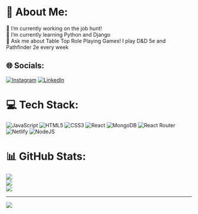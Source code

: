 # 💫 About Me:
🔭 I’m currently working on the job hunt!<br>🌱 I’m currently learning Python and Django <br>💬 Ask me about Table Top Role Playing Games! I play D&D 5e and Pathfinder 2e every week<br>


## 🌐 Socials:
[![Instagram](https://img.shields.io/badge/Instagram-%23E4405F.svg?logo=Instagram&logoColor=white)](https://instagram.com/johnpezza__) [![LinkedIn](https://img.shields.io/badge/LinkedIn-%230077B5.svg?logo=linkedin&logoColor=white)](https://linkedin.com/in/JohnPezza) 

# 💻 Tech Stack:
![JavaScript](https://img.shields.io/badge/javascript-%23323330.svg?style=for-the-badge&logo=javascript&logoColor=%23F7DF1E) ![HTML5](https://img.shields.io/badge/html5-%23E34F26.svg?style=for-the-badge&logo=html5&logoColor=white) ![CSS3](https://img.shields.io/badge/css3-%231572B6.svg?style=for-the-badge&logo=css3&logoColor=white) ![React](https://img.shields.io/badge/react-%2320232a.svg?style=for-the-badge&logo=react&logoColor=%2361DAFB) ![MongoDB](https://img.shields.io/badge/MongoDB-%234ea94b.svg?style=for-the-badge&logo=mongodb&logoColor=white) ![React Router](https://img.shields.io/badge/React_Router-CA4245?style=for-the-badge&logo=react-router&logoColor=white) ![Netlify](https://img.shields.io/badge/netlify-%23000000.svg?style=for-the-badge&logo=netlify&logoColor=#00C7B7) ![NodeJS](https://img.shields.io/badge/node.js-6DA55F?style=for-the-badge&logo=node.js&logoColor=white)
# 📊 GitHub Stats:
![](https://github-readme-stats.vercel.app/api?username=jpdotdev&theme=prussian&hide_border=false&include_all_commits=false&count_private=false)<br/>
![](https://github-readme-streak-stats.herokuapp.com/?user=jpdotdev&theme=prussian&hide_border=false)<br/>
![](https://github-readme-stats.vercel.app/api/top-langs/?username=jpdotdev&theme=prussian&hide_border=false&include_all_commits=false&count_private=false&layout=compact)

---
[![](https://visitcount.itsvg.in/api?id=jpdotdev&icon=0&color=0)](https://visitcount.itsvg.in)

<!-- Proudly created with GPRM ( https://gprm.itsvg.in ) -->
